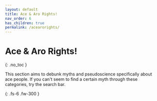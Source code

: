 ```yaml
---
layout: default
title: Ace & Aro Rights!
nav_order: 6
has_children: true
permalink: /acearorights/
---
```

<script> jtd.setTheme('purple'); </script>
# Ace & Aro Rights!
{: .no_toc }

This section aims to debunk myths and pseudoscience specifically about ace people.
If you can't seem to find a certain myth through these categories, try the search bar.

{: .fs-6 .fw-300 }
